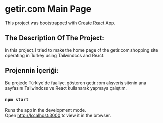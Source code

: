 # getir.com Main Page

This project was bootstrapped with [Create React App](https://github.com/facebook/create-react-app).

## The Description Of The Project:

In this project, I tried to make the home page of the getir.com shopping site operating in Turkey using Tailwindccs and React.

## Projennin İçeriği:

Bu projede Türkiye'de faaliyet gösteren getir.com alışveriş sitenin ana sayfasını Tailwindcss ve React kullanarak yapmaya çalıştım.

### `npm start`

Runs the app in the development mode.\
Open [http://localhost:3000](http://localhost:3000) to view it in the browser.